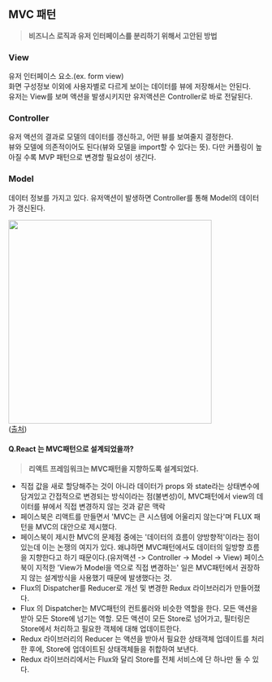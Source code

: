 ## MVC 패턴

> **비즈니스 로직과 유저 인터페이스를 분리하기 위해서 고안된 방법**

### View

유저 인터페이스 요소.(ex. form view) <br/>
화면 구성정보 이외에 사용자별로 다르게 보이는 데이터를 뷰에 저장해서는 안된다.<br/>
유저는 View를 보며 액션을 발생시키지만 유저액션은 Controller로 바로 전달된다.

### Controller

유저 액션의 결과로 모델의 데이터를 갱신하고, 어떤 뷰를 보여줄지 결정한다.<br/>
뷰와 모델에 의존적이어도 된다(뷰와 모델을 import할 수 있다는 뜻). 다만 커플링이 높아질 수록 MVP 패턴으로 변경할 필요성이 생긴다.
<br/>

### Model

데이터 정보를 가지고 있다.
유저액션이 발생하면 Controller를 통해 Model의 데이터가 갱신된다.

[<img src="https://rangleio.ghost.io/content/images/size/w1000/2021/04/mvc_blog_diagrams_MVC_pattern1.png" width="400"/>](https://rangleio.ghost.io/content/images/size/w1000/2021/04/mvc_blog_diagrams_MVC_pattern1.png)<br/>
([출처](https://rangle.io/blog/how-react-and-redux-brought-back-mvc-and-everyone-loved-it/))

#### Q.React 는 MVC패턴으로 설계되었을까?

> **리액트 프레임워크는 MVC패턴을 지향하도록 설계되었다.**

- 직접 값을 새로 할당해주는 것이 아니라 데이터가 props 와 state라는 상태변수에 담겨있고 간접적으로 변경되는 방식이라는 점(불변성)이, MVC패턴에서 view의 데이터를 뷰에서 직접 변경하지 않는 것과 같은 맥락
- 페이스북은 리액트를 만들면서 'MVC는 큰 시스템에 어울리지 않는다'며 FLUX 패턴을 MVC의 대안으로 제시했다.
- 페이스북이 제시한 MVC의 문제점 중에는 '데이터의 흐름이 양방향적'이라는 점이 있는데 이는 논쟁의 여지가 있다. 왜냐하면 MVC패턴에서도 데이터의 일방향 흐름을 지향한다고 하기 때문이다.(유저액션 -> Controller -> Model -> View) 페이스북이 지적한 'View가 Model을 역으로 직접 변경하는' 일은 MVC패턴에서 권장하지 않는 설계방식을 사용했기 때문에 발생했다는 것.
- Flux의 Dispatcher를 Reducer로 개선 및 변경한 Redux 라이브러리가 만들어졌다.
- Flux 의 Dispatcher는 MVC패턴의 컨트롤러와 비슷한 역할을 한다. 모든 액션을 받아 모든 Store에 넘기는 역할. 모든 액션이 모든 Store로 넘어가고, 필터링은 Store에서 처리하고 필요한 객체에 대해 업데이트한다.
- Redux 라이브러리의 Reducer 는 액션을 받아서 필요한 상태객체 업데이트를 처리한 후에, Store에 업데이트된 상태객체들을 취합하여 보낸다.
- Redux 라이브러리에서는 Flux와 달리 Store를 전체 서비스에 단 하나만 둘 수 있다.
